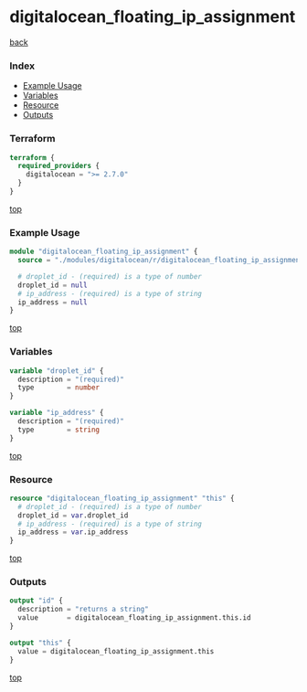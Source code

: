 # digitalocean_floating_ip_assignment

[back](../digitalocean.md)

### Index

- [Example Usage](#example-usage)
- [Variables](#variables)
- [Resource](#resource)
- [Outputs](#outputs)

### Terraform

```terraform
terraform {
  required_providers {
    digitalocean = ">= 2.7.0"
  }
}
```

[top](#index)

### Example Usage

```terraform
module "digitalocean_floating_ip_assignment" {
  source = "./modules/digitalocean/r/digitalocean_floating_ip_assignment"

  # droplet_id - (required) is a type of number
  droplet_id = null
  # ip_address - (required) is a type of string
  ip_address = null
}
```

[top](#index)

### Variables

```terraform
variable "droplet_id" {
  description = "(required)"
  type        = number
}

variable "ip_address" {
  description = "(required)"
  type        = string
}
```

[top](#index)

### Resource

```terraform
resource "digitalocean_floating_ip_assignment" "this" {
  # droplet_id - (required) is a type of number
  droplet_id = var.droplet_id
  # ip_address - (required) is a type of string
  ip_address = var.ip_address
}
```

[top](#index)

### Outputs

```terraform
output "id" {
  description = "returns a string"
  value       = digitalocean_floating_ip_assignment.this.id
}

output "this" {
  value = digitalocean_floating_ip_assignment.this
}
```

[top](#index)